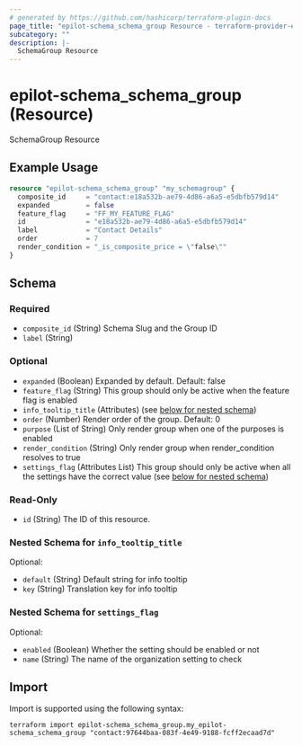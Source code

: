 ```yaml
---
# generated by https://github.com/hashicorp/terraform-plugin-docs
page_title: "epilot-schema_schema_group Resource - terraform-provider-epilot-schema"
subcategory: ""
description: |-
  SchemaGroup Resource
---
```


# epilot-schema_schema_group (Resource)

SchemaGroup Resource

## Example Usage

```terraform
resource "epilot-schema_schema_group" "my_schemagroup" {
  composite_id     = "contact:e18a532b-ae79-4d86-a6a5-e5dbfb579d14"
  expanded         = false
  feature_flag     = "FF_MY_FEATURE_FLAG"
  id               = "e18a532b-ae79-4d86-a6a5-e5dbfb579d14"
  label            = "Contact Details"
  order            = 7
  render_condition = "_is_composite_price = \"false\""
}
```

<!-- schema generated by tfplugindocs -->
## Schema

### Required

- `composite_id` (String) Schema Slug and the Group ID
- `label` (String)

### Optional

- `expanded` (Boolean) Expanded by default. Default: false
- `feature_flag` (String) This group should only be active when the feature flag is enabled
- `info_tooltip_title` (Attributes) (see [below for nested schema](#nestedatt--info_tooltip_title))
- `order` (Number) Render order of the group. Default: 0
- `purpose` (List of String) Only render group when one of the purposes is enabled
- `render_condition` (String) Only render group when render_condition resolves to true
- `settings_flag` (Attributes List) This group should only be active when all the settings have the correct value (see [below for nested schema](#nestedatt--settings_flag))

### Read-Only

- `id` (String) The ID of this resource.

<a id="nestedatt--info_tooltip_title"></a>
### Nested Schema for `info_tooltip_title`

Optional:

- `default` (String) Default string for info tooltip
- `key` (String) Translation key for info tooltip


<a id="nestedatt--settings_flag"></a>
### Nested Schema for `settings_flag`

Optional:

- `enabled` (Boolean) Whether the setting should be enabled or not
- `name` (String) The name of the organization setting to check

## Import

Import is supported using the following syntax:

```shell
terraform import epilot-schema_schema_group.my_epilot-schema_schema_group "contact:97644baa-083f-4e49-9188-fcff2ecaad7d"
```
